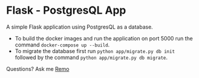 # Flask - PostgresQL App
A simple Flask application using PostgresQL as a database.

- To build the docker images and run the application on port 5000 run the command `docker-compose up --build`.
- To migrate the database first run `python app/migrate.py db init` followed by the command `python app/migrate.py db migrate`.

Questions? Ask me [Remo](mailto:blog4mac@gmx.ch)